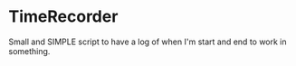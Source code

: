 # TimeRecorder
Small and SIMPLE script to have a log of when I'm start and end to work in something.
